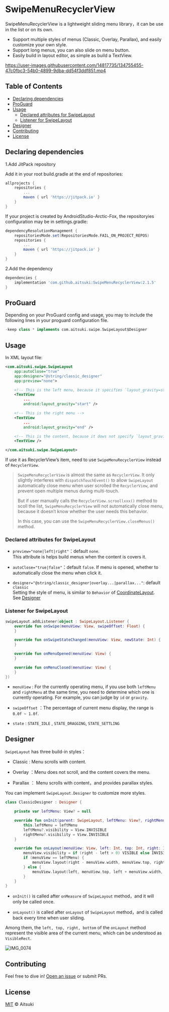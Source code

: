 # SwipeMenuRecyclerView

SwipeMenuRecyclerView is a lightweight sliding menu library，it can be use in the list or on its own.

- Support multiple styles of menus (Classic, Overlay, Parallax), and easily customize your own style.
- Support long menus, you can also slide on menu button.
- Easily build in layout editor, as simple as build a TextView.

https://user-images.githubusercontent.com/14817735/134755455-47c0fbc3-54b0-4899-9dba-dd54f3ddf851.mp4

## Table of Contents

- [Declaring dependencies](#declaring-dependencies)
- [ProGuard](#proguard)
- [Usage](#usage)
  - [Declared attributes for SwipeLayout](#declared-attributes-for-swipelayout)
  - [Listener for SwipeLayout](#listener-for-swipelayout)
- [Designer](#designer)
- [Contributing](#contributing)
- [License](#license)

## Declaring dependencies

1.Add JitPack repository

Add it in your root build.gradle at the end of repositories:

```groovy
allprojects {
    repositories {
        ...
        maven { url 'https://jitpack.io' }
    }
}
```

If your project is created by AndroidStudio-Arctic-Fox, the repositoryies configuration may be in settings.gradle:

```groovy
dependencyResolutionManagement {
    repositoriesMode.set(RepositoriesMode.FAIL_ON_PROJECT_REPOS)
    repositories {
        ...
        maven { url 'https://jitpack.io' }
    }
}
```

2.Add the dependency

```groovy
dependencies {
    implementation 'com.github.aitsuki:SwipeMenuRecyclerView:2.1.5'
}
```

## ProGuard

Depending on your ProGuard config and usage, you may to include the following lines in your proguard configuration file.

```groovy
-keep class * implements com.aitsuki.swipe.SwipeLayout$Designer
```

## Usage

In XML layout file:

```xml
<com.aitsuki.swipe.SwipeLayout
    app:autoClose="true"
    app:designer="@string/classic_designer"
    app:preview="none">

    <!-- This is the left menu, because it specifies `layout_gravity=start` -->
    <TextView
        ...
        android:layout_gravity="start" />

    <!-- This is the right menu -->
    <TextView
        ...
        android:layout_gravity="end" />

    <!-- This is the content, because it dows not specify `layout_gravity` -->
    <TextView />

</com.aitsuki.swipe.SwipeLayout>
```

If use it as RecyclerView’s item, need to use `SwipeMenuRecyclerView` instead of  `RecyclerView`.

> `SwipeMenuRecyclerView` is almost the same as `RecyclerView`. It only slightly interferes with `dispatchTouchEvent()` to allow `SwipeLayout` automatically close menu when user scrolled the `RecyclerView`, and prevent open multiple menus during multi-touch.
>
> But if user manually calls the `RecyclerView.scroollxxx()` method to scoll the list, `SwipeMenuRecyclerView` will not automatically close  menu, because it doesn’t know whether the user needs this behavior.
>
> In this case, you can use the `SwipeMenuRecyclerView.closeMenus()` method.

### Declared attributes for SwipeLayout

- `preview="none|left|right"`：default `none`.  
  This attribute is helps build menus when the content is covers it.

- `autoClose="true|false"`：default `false`.
  If menu is opened, whether to automatically close the menu when click it.
- `designer="@string/classic_designer|overlay...|parallax..."`: default `classic`  
  Setting the style of menu, is similar to `Behavior` of [CoordinateLayout](https://developer.android.com/reference/androidx/coordinatorlayout/widget/CoordinatorLayout).  
  See [Designer](#designer)

### Listener for SwipeLayout

```kotlin
swipeLayout.addListener(object : SwipeLayout.Listener {
    override fun onSwipe(menuView: View, swipeOffset: Float) {
    }

    override fun onSwipeStateChanged(menuView: View, newState: Int) {
    }

    override fun onMenuOpened(menuView: View) {
    }

    override fun onMenuClosed(menuView: View) {
    }
})
```

- `menuView` : For the currently operating menu, if you use both `leftMenu` and `rightMenu` at the same time, you need to determine which one is currently operating. For example, you can judge by `id` or `gravity`.

- `swipeOffset` ：The percentage of current menu display, the range is `0.0f ~ 1.0f`.

- `state` : `STATE_IDLE` , `STATE_DRAGGING`, `STATE_SETTLING`

## Designer

`SwipeLayout` has three build-in styles：

- Classic : Menu scrolls with content.

- Overlay ：Menu does not scroll, and the content covers the menu.

- Parallax ： Menu scrolls with content，and provides parallax styles.

You can implement `SwipeLayout.Designer` to customize more styles.

```kotlin
class ClassicDesigner : Designer {

    private var leftMenu: View? = null

    override fun onInit(parent: SwipeLayout, leftMenu: View?, rightMenu: View?) {
        this.leftMenu = leftMenu
        leftMenu?.visibility = View.INVISIBLE
        rightMenu?.visibility = View.INVISIBLE
    }

    override fun onLayout(menuView: View, left: Int, top: Int, right: Int, bottom: Int) {
        menuView.visibility = if (right - left > 0) VISIBLE else INVISIBLE
        if (menuView == leftMenu) {
            menuView.layout(right - menuView.width, menuView.top, right, menuView.bottom)
        } else {
            menuView.layout(left, menuView.top, left + menuView.width, menuView.bottom)
        }
    }
}
```

- `onInit()` is called after `onMeasure` of `SwipeLayout` method，and it will only be called once.

- `onLayout()` is called after `onLayout` of `SwipeLayout` method，and is called back every time when user sliding.

Among them, the `left, top, right, bottom` of the `onLayout` method represent the visible area of the current menu, which can be understood as `VisibleRect`.

![IMG_0074](https://user-images.githubusercontent.com/14817735/134761136-c8dfea17-d7e1-4618-8ec3-7b8b60831c0e.PNG)

## Contributing

Feel free to dive in! [Open an issue](https://github.com/aitsuki/SwipeMenuRecyclerView/issues/new) or submit PRs.

## License

[MIT](LICENSE) © Aitsuki
